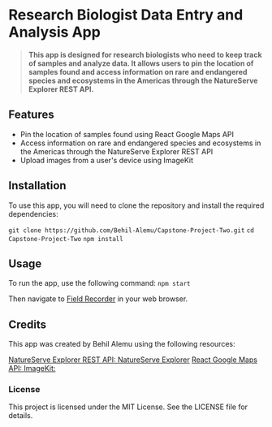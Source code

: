 # Research Biologist Data Entry and Analysis App

> **This app is designed for research biologists who need to keep track of samples and analyze data. It allows users to pin the location of samples found and access information on rare and endangered species and ecosystems in the Americas through the NatureServe Explorer REST API.** 

## Features
- Pin the location of samples found using React Google Maps API
- Access information on rare and endangered species and ecosystems in the Americas through the NatureServe Explorer REST API
- Upload images from a user's device using ImageKit

## Installation
To use this app, you will need to clone the repository and install the required dependencies:

`git clone https://github.com/Behil-Alemu/Capstone-Project-Two.git`
`cd Capstone-Project-Two`
`npm install`

## Usage
To run the app, use the following command:
`npm start`

Then navigate to [Field Recorder](http://localhost:3000) in your web browser.

## Credits
This app was created by Behil Alemu using the following resources:

[NatureServe Explorer REST API: ](https://explorer.natureserve.org/api-docs/)
[NatureServe Explorer](https://explorer.natureserve.org/)
[React Google Maps API: ](https://react-google-maps-api-docs.netlify.app/)
[ImageKit:](https://docs.imagekit.io/getting-started/quickstart-guides/react#uploading-files-in-react)

### License
This project is licensed under the MIT License. See the LICENSE file for details.
